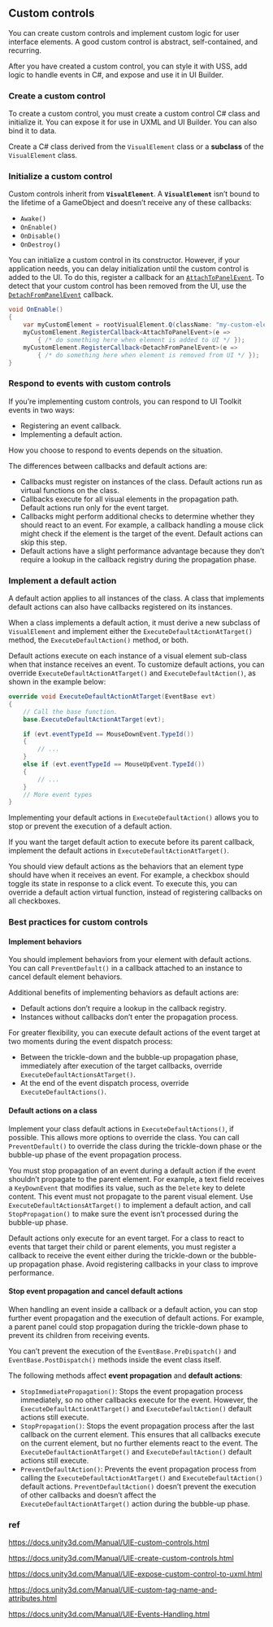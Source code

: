 ## Custom controls
You can create custom controls and implement custom logic for user interface elements. A good custom control is abstract, self-contained, and recurring.

After you have created a custom control, you can style it with USS, add logic to handle events in C#, and expose and use it in UI Builder.


### Create a custom control
To create a custom control, you must create a custom control C# class and initialize it. You can expose it for use in UXML and UI Builder. You can also bind it to data.

Create a C# class derived from the `VisualElement` class or a **subclass** of the `VisualElement` class.

### Initialize a custom control
Custom controls inherit from **`VisualElement`**. A **`VisualElement`** isn’t bound to the lifetime of a GameObject and doesn’t receive any of these callbacks:

-   `Awake()`
-   `OnEnable()`
-   `OnDisable()`
-   `OnDestroy()`


You can initialize a custom control in its constructor. However, if your application needs, you can delay initialization until the custom control is added to the UI. To do this, register a callback for an [`AttachToPanelEvent`](https://docs.unity3d.com/Manual/UIE-create-custom-controls.html../ScriptReference/UIElements.AttachToPanelEvent.html). To detect that your custom control has been removed from the UI, use the [`DetachFromPanelEvent`](https://docs.unity3d.com/Manual/UIE-create-custom-controls.html../ScriptReference/UIElements.DetachFromPanelEvent.html) callback.


```cs
void OnEnable()
{
    var myCustomElement = rootVisualElement.Q(className: "my-custom-element");
    myCustomElement.RegisterCallback<AttachToPanelEvent>(e =>
        { /* do something here when element is added to UI */ });
    myCustomElement.RegisterCallback<DetachFromPanelEvent>(e =>
        { /* do something here when element is removed from UI */ });
}
```

### Respond to events with custom controls

If you’re implementing custom controls, you can respond to UI Toolkit events in two ways:

-   Registering an event callback.
-   Implementing a default action.

How you choose to respond to events depends on the situation.

The differences between callbacks and default actions are:

-   Callbacks must register on instances of the class. Default actions run as virtual functions on the class.
-   Callbacks execute for all visual elements in the propagation path. Default actions run only for the event target.
-   Callbacks might perform additional checks to determine whether they should react to an event. For example, a callback handling a mouse click might check if the element is the target of the event. Default actions can skip this step.
-   Default actions have a slight performance advantage because they don’t require a lookup in the callback registry during the propagation phase.



### Implement a default action

A default action applies to all instances of the class. A class that implements default actions can also have callbacks registered on its instances.

When a class implements a default action, it must derive a new subclass of `VisualElement` and implement either the `ExecuteDefaultActionAtTarget()` method, the `ExecuteDefaultAction()` method, or both.

Default actions execute on each instance of a visual element sub-class when that instance receives an event. To customize default actions, you can override `ExecuteDefaultActionAtTarget()` and `ExecuteDefaultAction()`, as shown in the example below:

```csharp
override void ExecuteDefaultActionAtTarget(EventBase evt)
{
    // Call the base function.
    base.ExecuteDefaultActionAtTarget(evt);

    if (evt.eventTypeId == MouseDownEvent.TypeId())
    {
        // ...
    }
    else if (evt.eventTypeId == MouseUpEvent.TypeId())
    {
        // ...
    }
    // More event types
}
```

Implementing your default actions in `ExecuteDefaultAction()` allows you to stop or prevent the execution of a default action.

If you want the target default action to execute before its parent callback, implement the default actions in `ExecuteDefaultActionAtTarget()`.

You should view default actions as the behaviors that an element type should have when it receives an event. For example, a checkbox should toggle its state in response to a click event. To execute this, you can override a default action virtual function, instead of registering callbacks on all checkboxes.



### Best practices for custom controls


#### Implement behaviors
You should implement behaviors from your element with default actions. You can call `PreventDefault()` in a callback attached to an instance to cancel default element behaviors.

Additional benefits of implementing behaviors as default actions are:

-   Default actions don’t require a lookup in the callback registry.
-   Instances without callbacks don’t enter the propagation process.

For greater flexibility, you can execute default actions of the event target at two moments during the event dispatch process:

-   Between the trickle-down and the bubble-up propagation phase, immediately after execution of the target callbacks, override `ExecuteDefaultActionsAtTarget()`.
-   At the end of the event dispatch process, override `ExecuteDefaultActions()`.



#### Default actions on a class

Implement your class default actions in `ExecuteDefaultActions()`, if possible. This allows more options to override the class. You can call `PreventDefault()` to override the class during the trickle-down phase or the bubble-up phase of the event propagation process.

You must stop propagation of an event during a default action if the event shouldn’t propagate to the parent element. For example, a text field receives a `KeyDownEvent` that modifies its value, such as the `Delete` key to delete content. This event must not propagate to the parent visual element. Use `ExecuteDefaultActionsAtTarget()` to implement a default action, and call `StopPropagation()` to make sure the event isn’t processed during the bubble-up phase.

Default actions only execute for an event target. For a class to react to events that target their child or parent elements, you must register a callback to receive the event either during the trickle-down or the bubble-up propagation phase. Avoid registering callbacks in your class to improve performance.


#### Stop event propagation and cancel default actions

When handling an event inside a callback or a default action, you can stop further event propagation and the execution of default actions. For example, a parent panel could stop propagation during the trickle-down phase to prevent its children from receiving events.

You can’t prevent the execution of the `EventBase.PreDispatch()` and `EventBase.PostDispatch()` methods inside the event class itself.

The following methods affect **event propagation** and **default actions**:

-   `StopImmediatePropagation()`: Stops the event propagation process immediately, so no other callbacks execute for the event. However, the `ExecuteDefaultActionAtTarget()` and `ExecuteDefaultAction()` default actions still execute.
-   `StopPropagation()`: Stops the event propagation process after the last callback on the current element. This ensures that all callbacks execute on the current element, but no further elements react to the event. The `ExecuteDefaultActionAtTarget()` and `ExecuteDefaultAction()` default actions still execute.
-   `PreventDefaultAction()`: Prevents the event propagation process from calling the `ExecuteDefaultActionAtTarget()` and `ExecuteDefaultAction()` default actions. `PreventDefaultAction()` doesn’t prevent the execution of other callbacks and doesn’t affect the `ExecuteDefaultActionAtTarget()` action during the bubble-up phase.






### ref 
https://docs.unity3d.com/Manual/UIE-custom-controls.html

https://docs.unity3d.com/Manual/UIE-create-custom-controls.html

https://docs.unity3d.com/Manual/UIE-expose-custom-control-to-uxml.html

https://docs.unity3d.com/Manual/UIE-custom-tag-name-and-attributes.html

https://docs.unity3d.com/Manual/UIE-Events-Handling.html



